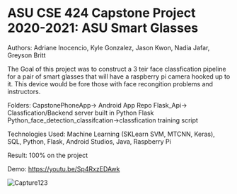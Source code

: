 
<h1>ASU CSE 424 Capstone Project 2020-2021: ASU Smart Glasses</h1>
Authors: Adriane Inocencio, Kyle Gonzalez, Jason Kwon, Nadia Jafar, Greyson Britt

The Goal of this project was to construct a 3 teir face classfication pipeline for a pair of smart glasses that will have a raspberry pi camera hooked up to it. This device would be fore those with face recongition problems and instructors.

Folders:
CapstonePhoneApp-> Android App Repo
Flask_Api-> Classfication/Backend server built in Python Flask
Python_face_detection_classifcation->classfication training script

Technologies Used: Machine Learning (SKLearn SVM, MTCNN, Keras), SQL, Python, Flask, Android Studios, Java, Raspberry Pi

Result: 100% on the project 

Demo: https://youtu.be/Sp4RxzEDAwk

![Capture123](https://user-images.githubusercontent.com/38186787/118076996-18dc6600-b368-11eb-8f0a-480b08a99e47.PNG)
